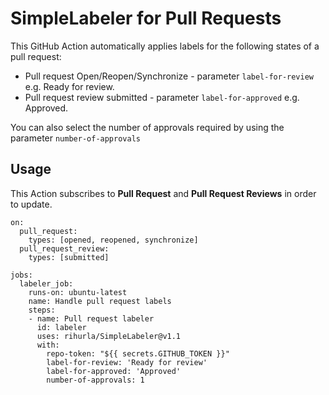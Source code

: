 # SimpleLabeler for Pull Requests

This GitHub Action automatically applies labels for the following states of a pull request:
- Pull request Open/Reopen/Synchronize - parameter `label-for-review` e.g. Ready for review.
- Pull request review submitted - parameter `label-for-approved` e.g. Approved.

You can also select the number of approvals required by using the parameter `number-of-approvals`

## Usage

This Action subscribes to **Pull Request** and **Pull Request Reviews** in order to update.

```workflow
on:
  pull_request:
    types: [opened, reopened, synchronize]
  pull_request_review:
    types: [submitted]

jobs:
  labeler_job:
    runs-on: ubuntu-latest
    name: Handle pull request labels
    steps:
    - name: Pull request labeler
      id: labeler
      uses: rihurla/SimpleLabeler@v1.1
      with:
        repo-token: "${{ secrets.GITHUB_TOKEN }}"
        label-for-review: 'Ready for review'
        label-for-approved: 'Approved'
        number-of-approvals: 1
```
